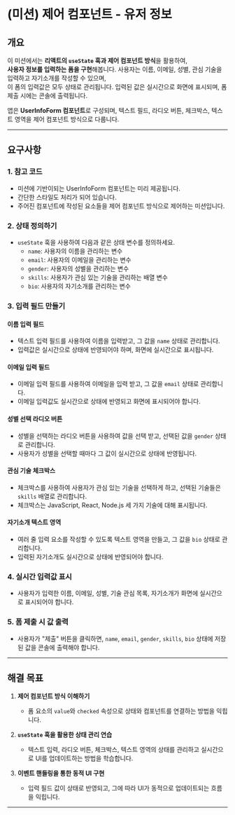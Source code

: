 # (미션) 제어 컴포넌트 - 유저 정보

## 개요

이 미션에서는 **리액트의 `useState` 훅과 제어 컴포넌트 방식**을 활용하여,  
**사용자 정보를 입력하는 폼을 구현**해봅니다. 사용자는 이름, 이메일, 성별, 관심 기술을 입력하고 자기소개를 작성할 수 있으며,  
이 폼의 입력값은 모두 상태로 관리됩니다. 입력된 값은 실시간으로 화면에 표시되며, 폼 제출 시에는 콘솔에 출력됩니다.

앱은 **UserInfoForm 컴포넌트**로 구성되며, 텍스트 필드, 라디오 버튼, 체크박스, 텍스트 영역을 제어 컴포넌트 방식으로 다룹니다.

---

## 요구사항

### 1. 참고 코드

- 미션에 기반이되는 UserInfoForm 컴포넌트는 미리 제공됩니다.
- 간단한 스타일도 처리가 되어 있습니다.
- 주어진 컴포넌트에 작성된 요소들을 제어 컴포넌트 방식으로 제어하는 미션입니다.

### 2. 상태 정의하기

- `useState` 훅을 사용하여 다음과 같은 상태 변수를 정의하세요.
  - `name`: 사용자의 이름을 관리하는 변수
  - `email`: 사용자의 이메일을 관리하는 변수
  - `gender`: 사용자의 성별을 관리하는 변수
  - `skills`: 사용자가 관심 있는 기술을 관리하는 배열 변수
  - `bio`: 사용자의 자기소개를 관리하는 변수

### 3. 입력 필드 만들기

#### 이름 입력 필드

- 텍스트 입력 필드를 사용하여 이름을 입력받고, 그 값을 `name` 상태로 관리합니다.
- 입력값은 실시간으로 상태에 반영되어야 하며, 화면에 실시간으로 표시됩니다.

#### 이메일 입력 필드

- 이메일 입력 필드를 사용하여 이메일을 입력 받고, 그 값을 `email` 상태로 관리합니다.
- 이메일 입력값도 실시간으로 상태에 반영되고 화면에 표시되어야 합니다.

#### 성별 선택 라디오 버튼

- 성별을 선택하는 라디오 버튼을 사용하여 값을 선택 받고, 선택된 값을 `gender` 상태로 관리합니다.
- 사용자가 성별을 선택할 때마다 그 값이 실시간으로 상태에 반영됩니다.

#### 관심 기술 체크박스

- 체크박스를 사용하여 사용자가 관심 있는 기술을 선택하게 하고, 선택된 기술들은 `skills` 배열로 관리합니다.
- 체크박스는 JavaScript, React, Node.js 세 가지 기술에 대해 표시됩니다.

#### 자기소개 텍스트 영역

- 여러 줄 입력 요소를 작성할 수 있도록 텍스트 영역을 만들고, 그 값을 `bio` 상태로 관리합니다.
- 입력된 자기소개도 실시간으로 상태에 반영되어야 합니다.

### 4. 실시간 입력값 표시

- 사용자가 입력한 이름, 이메일, 성별, 기술 관심 목록, 자기소개가 화면에 실시간으로 표시되어야 합니다.

### 5. 폼 제출 시 값 출력

- 사용자가 "제출" 버튼을 클릭하면, `name`, `email`, `gender`, `skills`, `bio` 상태에 저장된 값을 콘솔에 출력해야 합니다.

---

## 해결 목표

1. **제어 컴포넌트 방식 이해하기**
   - 폼 요소의 `value`와 `checked` 속성으로 상태와 컴포넌트를 연결하는 방법을 익힙니다.

2. **`useState` 훅을 활용한 상태 관리 연습**
   - 텍스트 입력, 라디오 버튼, 체크박스, 텍스트 영역의 상태를 관리하고 실시간으로 UI를 업데이트하는 방법을 학습합니다.

3. **이벤트 핸들링을 통한 동적 UI 구현**
   - 입력 필드 값이 상태로 반영되고, 그에 따라 UI가 동적으로 업데이트되는 흐름을 익힙니다.

---
